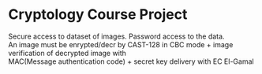 # Cryptology Course Project  
Secure access to dataset of images. Password access to the data.  
An image must be enrypted/decr by CAST-128 in CBC mode + image verification of decrypted image with  
MAC(Message authentication code) + secret key delivery with EC El-Gamal
